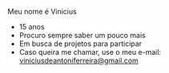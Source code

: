 Meu nome é Vinicius
- 15 anos
- Procuro sempre saber um pouco mais
- Em busca de projetos para participar
- Caso queira me chamar, use o meu e-mail: viniciusdeantoniferreira@gmail.com
